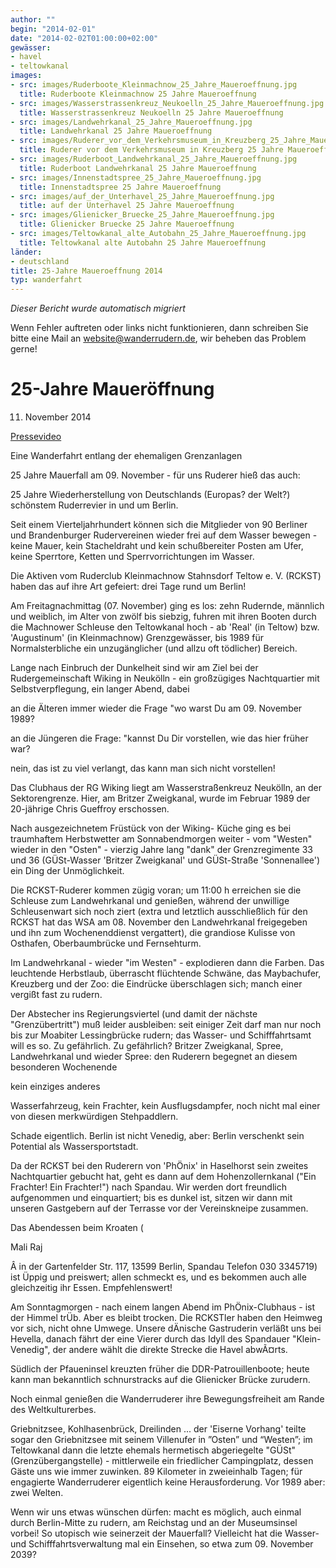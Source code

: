 ```yaml
---
author: ""
begin: "2014-02-01"
date: "2014-02-02T01:00:00+02:00"
gewässer:
- havel
- teltowkanal
images:
- src: images/Ruderboote_Kleinmachnow_25_Jahre_Maueroeffnung.jpg
  title: Ruderboote Kleinmachnow 25 Jahre Maueroeffnung
- src: images/Wasserstrassenkreuz_Neukoelln_25_Jahre_Maueroeffnung.jpg
  title: Wasserstrassenkreuz Neukoelln 25 Jahre Maueroeffnung
- src: images/Landwehrkanal_25_Jahre_Maueroeffnung.jpg
  title: Landwehrkanal 25 Jahre Maueroeffnung
- src: images/Ruderer_vor_dem_Verkehrsmuseum_in_Kreuzberg_25_Jahre_Maueroeffnung.jpg
  title: Ruderer vor dem Verkehrsmuseum in Kreuzberg 25 Jahre Maueroeffnung
- src: images/Ruderboot_Landwehrkanal_25_Jahre_Maueroeffnung.jpg
  title: Ruderboot Landwehrkanal 25 Jahre Maueroeffnung
- src: images/Innenstadtspree_25_Jahre_Maueroeffnung.jpg
  title: Innenstadtspree 25 Jahre Maueroeffnung
- src: images/auf_der_Unterhavel_25_Jahre_Maueroeffnung.jpg
  title: auf der Unterhavel 25 Jahre Maueroeffnung
- src: images/Glienicker_Bruecke_25_Jahre_Maueroeffnung.jpg
  title: Glienicker Bruecke 25 Jahre Maueroeffnung
- src: images/Teltowkanal_alte_Autobahn_25_Jahre_Maueroeffnung.jpg
  title: Teltowkanal alte Autobahn 25 Jahre Maueroeffnung
länder:
- deutschland
title: 25-Jahre Maueroeffnung 2014
typ: wanderfahrt
---
```



*Dieser Bericht wurde automatisch migriert*

Wenn Fehler auftreten oder links nicht funktionieren, dann schreiben Sie bitte eine Mail an website@wanderrudern.de, wir beheben das Problem gerne!



# 25-Jahre Maueröffnung


11. November 2014

[Pressevideo](https:/www.youtube.com/watch?feature=player_detailpage&v=kxi_DXgR0hg)

Eine Wanderfahrt entlang der ehemaligen Grenzanlagen

25 Jahre Mauerfall am 09. November - für uns Ruderer hieß das auch:

25 Jahre Wiederherstellung von Deutschlands (Europas? der Welt?) schönstem Ruderrevier in und um Berlin.

Seit einem Vierteljahrhundert können sich die Mitglieder von 90 Berliner und Brandenburger Rudervereinen wieder frei auf dem Wasser bewegen - keine Mauer, kein Stacheldraht und kein schußbereiter Posten am Ufer, keine Sperrtore, Ketten und Sperrvorrichtungen im Wasser.

Die Aktiven vom Ruderclub Kleinmachnow Stahnsdorf Teltow e. V. (RCKST) haben das auf ihre Art gefeiert: drei Tage rund um Berlin!

Am Freitagnachmittag (07. November) ging es los: zehn Rudernde, männlich und weiblich, im Alter von zwölf bis siebzig, fuhren mit ihren Booten durch die Machnower Schleuse den Teltowkanal hoch - ab 'Real' (in Teltow) bzw. 'Augustinum' (in Kleinmachnow) Grenzgewässer, bis 1989 für Normalsterbliche ein unzugänglicher (und allzu oft tödlicher) Bereich.

Lange nach Einbruch der Dunkelheit sind wir am Ziel bei der Rudergemeinschaft Wiking in Neukölln - ein großzügiges Nachtquartier mit Selbstverpflegung, ein langer Abend, dabei

an die Älteren immer wieder die Frage "wo warst Du am 09. November 1989?

an die Jüngeren die Frage: "kannst Du Dir vorstellen, wie das hier früher war?

nein, das ist zu viel verlangt, das kann man sich nicht vorstellen!

Das Clubhaus der RG Wiking liegt am Wasserstraßenkreuz Neukölln, an der Sektorengrenze. Hier, am Britzer Zweigkanal, wurde im Februar 1989 der 20-jährige Chris Gueffroy erschossen.

Nach ausgezeichnetem Früstück von der Wiking- Küche ging es bei traumhaftem Herbstwetter am Sonnabendmorgen weiter - vom "Westen" wieder in den "Osten" - vierzig Jahre lang "dank" der Grenzregimente 33 und 36 (GÜSt-Wasser 'Britzer Zweigkanal' und GÜSt-Straße 'Sonnenallee') ein Ding der Unmöglichkeit.

Die RCKST-Ruderer kommen zügig voran; um 11:00 h erreichen sie die Schleuse zum Landwehrkanal und genießen, während der unwillige Schleusenwart sich noch ziert (extra und letztlich ausschließlich für den RCKST hat das WSA am 08. November den Landwehrkanal freigegeben und ihn zum Wochenenddienst vergattert), die grandiose Kulisse von Osthafen, Oberbaumbrücke und Fernsehturm.

Im Landwehrkanal - wieder "im Westen" - explodieren dann die Farben. Das leuchtende Herbstlaub, überrascht flüchtende Schwäne, das Maybachufer, Kreuzberg und der Zoo: die Eindrücke überschlagen sich; manch einer vergißt fast zu rudern.

Der Abstecher ins Regierungsviertel (und damit der nächste "Grenzübertritt") muß leider ausbleiben: seit einiger Zeit darf man nur noch bis zur Moabiter Lessingbrücke rudern; das Wasser- und Schifffahrtsamt will es so. Zu gefährlich. Zu gefährlich? Britzer Zweigkanal, Spree, Landwehrkanal und wieder Spree: den Ruderern begegnet an diesem besonderen Wochenende

kein einziges anderes

Wasserfahrzeug, kein Frachter, kein Ausflugsdampfer, noch nicht mal einer von diesen merkwürdigen Stehpaddlern.

Schade eigentlich. Berlin ist nicht Venedig, aber: Berlin verschenkt sein Potential als Wassersportstadt.

Da der RCKST bei den Ruderern von 'PhÖnix' in Haselhorst sein zweites Nachtquartier gebucht hat, geht es dann auf dem Hohenzollernkanal ("Ein Frachter! Ein Frachter!") nach Spandau. Wir werden dort freundlich aufgenommen und einquartiert; bis es dunkel ist, sitzen wir dann mit unseren Gastgebern auf der Terrasse vor der Vereinskneipe zusammen.

Das Abendessen beim Kroaten (

Mali Raj

Â in der Gartenfelder Str. 117, 13599 Berlin, Spandau Telefon 030 3345719) ist Üppig und preiswert; allen schmeckt es, und es bekommen auch alle gleichzeitig ihr Essen. Empfehlenswert!

Am Sonntagmorgen - nach einem langen Abend im PhÖnix-Clubhaus - ist der Himmel trÜb. Aber es bleibt trocken. Die RCKSTler haben den Heimweg vor sich, nicht ohne Umwege. Unsere dÄnische Gastruderin verläßt uns bei Hevella, danach fährt der eine Vierer durch das Idyll des Spandauer "Klein-Venedig", der andere wählt die direkte Strecke die Havel abwÃ¤rts.

Südlich der Pfaueninsel kreuzten früher die DDR-Patrouillenboote; heute kann man bekanntlich schnurstracks auf die Glienicker Brücke zurudern.

Noch einmal genießen die Wanderruderer ihre Bewegungsfreiheit am Rande des Weltkulturerbes.

Griebnitzsee, Kohlhasenbrück, Dreilinden ... der 'Eiserne Vorhang' teilte sogar den Griebnitzsee mit seinem Villenufer in ”Osten” und “Westen”; im Teltowkanal dann die letzte ehemals hermetisch abgeriegelte "GÜSt" (Grenzübergangstelle) - mittlerweile ein friedlicher Campingplatz, dessen Gäste uns wie immer zuwinken. 89 Kilometer in zweieinhalb Tagen; für engagierte Wanderruderer eigentlich keine Herausforderung. Vor 1989 aber: zwei Welten.

Wenn wir uns etwas wünschen dürfen: macht es möglich, auch einmal durch Berlin-Mitte zu rudern, am Reichstag und an der Museumsinsel vorbei! So utopisch wie seinerzeit der Mauerfall? Vielleicht hat die Wasser- und Schifffahrtsverwaltung mal ein Einsehen, so etwa zum 09. November 2039?
